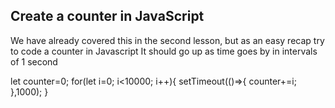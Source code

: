 ## Create a counter in JavaScript

We have already covered this in the second lesson, but as an easy recap try to code a counter in Javascript
It should go up as time goes by in intervals of 1 second

let counter=0;
for(let i=0; i<10000; i++){
    setTimeout(()=>{
    counter+=i;
},1000);
}